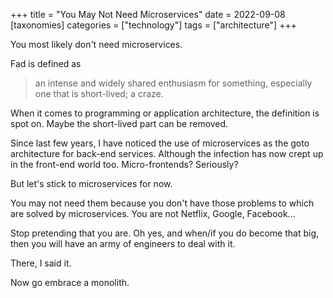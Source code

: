 +++
title = "You May Not Need Microservices"
date = 2022-09-08
[taxonomies]
categories = ["technology"]
tags = ["architecture"]
+++

You most likely don't need microservices.

Fad is defined as

> an intense and widely shared enthusiasm for something, especially one that is short-lived; a craze.

When it comes to programming or application architecture, the definition is spot on. Maybe the short-lived part can be removed.

Since last few years, I have noticed the use of microservices as the goto architecture for back-end services. Although the infection has now crept up in the front-end world too. Micro-frontends? Seriously?

But let's stick to microservices for now.

You may not need them because you don't have those problems to which are solved by microservices. You are not Netflix, Google, Facebook...

Stop pretending that you are. Oh yes, and when/if you do become that big, then you will have an army of engineers to deal with it.

There, I said it.

Now go embrace a monolith.
